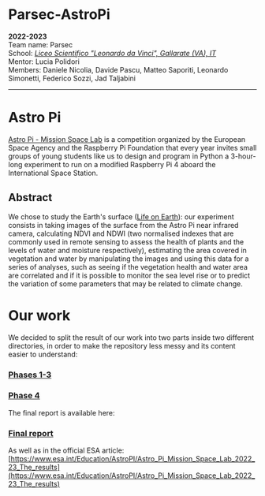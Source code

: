 # Parsec-AstroPi
**2022-2023**  
Team name: Parsec  
School: *[Liceo Scientifico "Leonardo da Vinci", Gallarate (VA), IT](https://goo.gl/maps/iJFNK38aVivM7PgVA)*  
Mentor: Lucia Polidori  
Members: Daniele Nicolia, Davide Pascu, Matteo Saporiti, Leonardo Simonetti, Federico Sozzi, Jad Taljabini  
***
# Astro Pi
[Astro Pi - Mission Space Lab](https://astro-pi.org/) is a competition organized by the European Space Agency and the Raspberry Pi Foundation that every year invites small groups of young students like us to design and program in Python a 3-hour-long experiment to run on a modified Raspberry Pi 4 aboard the International Space Station.
## Abstract
We chose to study the Earth's surface ([Life on Earth](https://astro-pi.org/mission-space-lab/guidelines/life-on-earth)): our experiment consists in taking images of the surface from the Astro Pi near infrared camera, calculating NDVI and NDWI (two normalised indexes that are commonly used in remote sensing to assess the health of plants and the levels of water and moisture respectively), estimating the area covered in vegetation and water by manipulating the images and using this data for a series of analyses, such as seeing if the vegetation health and water area are correlated and if it is possible to monitor the sea level rise or to predict the variation of some parameters that may be related to climate change.
# Our work
We decided to split the result of our work into two parts inside two different directories, in order to make the repository less messy and its content easier to understand:
### [Phases 1-3](https://github.com/Parsec2k23/Parsec_AstroPi_2022-23/tree/master/Phase_1-3)
### [Phase 4](https://github.com/Parsec2k23/Parsec_AstroPi_2022-23/tree/master/Phase_4)
The final report is available here:
### [Final report](https://github.com/Parsec2k23/Parsec_AstroPi_2022-23/blob/main/Phase_4/Parsec%20-%20SpaceLab%202023%20Report.pdf) 
As well as in the official ESA article: [https://www.esa.int/Education/AstroPI/Astro_Pi_Mission_Space_Lab_2022_23_The_results](https://www.esa.int/Education/AstroPI/Astro_Pi_Mission_Space_Lab_2022_23_The_results)
